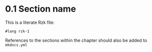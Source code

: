 # 0.1 Section name

This is a literate Rzk file:

```rzk
#lang rzk-1
```

References to the sections within the chapter should also be added to `mkdocs.yml`
